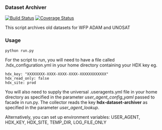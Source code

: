 ### Dataset Archiver
[![Build Status](https://github.com/OCHA-DAP/hdx-dataset-archiver/actions/workflows/run-python-tests.yml/badge.svg)](https://github.com/OCHA-DAP/hdx-dataset-archiver/actions/workflows/run-python-tests.yml) [![Coverage Status](https://coveralls.io/repos/github/OCHA-DAP/hdx-dataset-archiver/badge.svg?branch=main&ts=1)](https://coveralls.io/github/OCHA-DAP/hdx-dataset-archiver?branch=main)

This script archives old datasets for WFP ADAM and UNOSAT


### Usage

    python run.py

For the script to run, you will need to have a file called .hdx_configuration.yml in your home directory containing your HDX key eg.

    hdx_key: "XXXXXXXX-XXXX-XXXX-XXXX-XXXXXXXXXXXX"
    hdx_read_only: false
    hdx_site: prod
    
 You will also need to supply the universal .useragents.yml file in your home directory as specified in the parameter *user_agent_config_yaml* passed to facade in run.py. The collector reads the key **hdx-dataset-archiver** as specified in the parameter *user_agent_lookup*.
 
 Alternatively, you can set up environment variables: USER_AGENT, HDX_KEY, HDX_SITE, TEMP_DIR, LOG_FILE_ONLY
